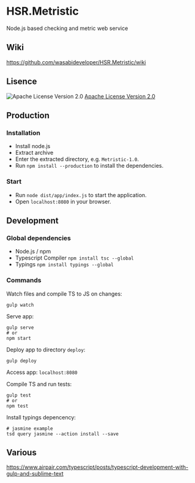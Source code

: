 # HSR.Metristic
Node.js based checking and metric web service


## Wiki
https://github.com/wasabideveloper/HSR.Metristic/wiki


## Lisence
![Apache License Version 2.0](https://www.apache.org/img/asf_logo.png)
[Apache License Version 2.0](./LICENSE)


## Production

### Installation

* Install node.js
* Extract archive
* Enter the extracted directory, e.g. `Metristic-1.0`.
* Run `npm install --production` to install the dependencies.

### Start

* Run `node dist/app/index.js` to start the application.
* Open `localhost:8080` in your browser.


## Development

### Global dependencies

* Node.js / npm
* Typescript Compiler ```npm install tsc --global```
* Typings ```npm install typings --global```


### Commands

Watch files and compile TS to JS on changes:
```shell
gulp watch
```
Serve app:
```shell
gulp serve
# or
npm start
```
Deploy app to directory `deploy`:
```shell
gulp deploy
```
Access app:
`localhost:8080`

Compile TS and run tests:
```shell
gulp test
# or
npm test
```

Install typings depencency:
```shell
# jasmine example
tsd query jasmine --action install --save
```


## Various

https://www.airpair.com/typescript/posts/typescript-development-with-gulp-and-sublime-text